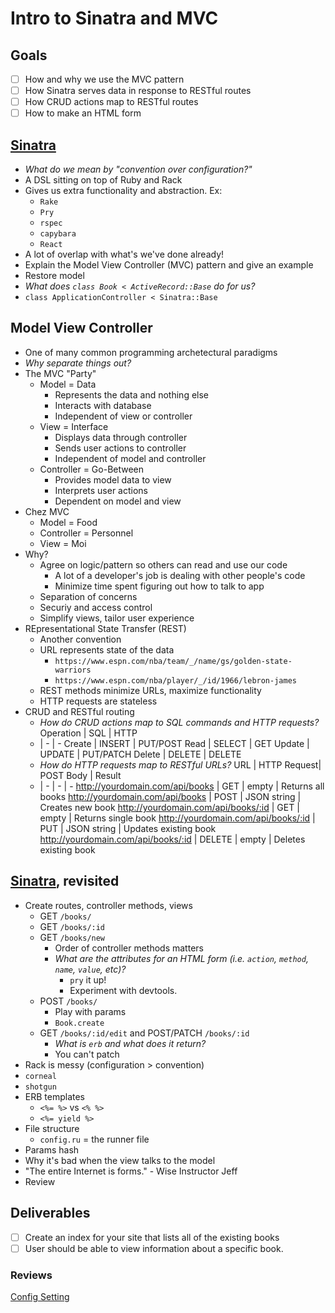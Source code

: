 # Intro to Sinatra and MVC 
## Goals
- [ ] How and why we use the MVC pattern
- [ ] How Sinatra serves data in response to RESTful routes
- [ ] How CRUD actions map to RESTful routes
- [ ] How to make an HTML form

## [Sinatra](https://www.youtube.com/watch?v=qQzdAsjWGPg)
- *What do we mean by "convention over configuration?"*
- A DSL sitting on top of Ruby and Rack
- Gives us extra functionality and abstraction. Ex:
  - `Rake`
  - `Pry`
  - `rspec`
  - `capybara`
  - `React`
- A lot of overlap with what's we've done already!
- Explain the Model View Controller (MVC) pattern and give an example
- Restore model
- *What does `class Book < ActiveRecord::Base` do for us?*
- `class ApplicationController < Sinatra::Base`

## Model View Controller
- One of many common programming archetectural paradigms
- *Why separate things out?*
- The MVC "Party"
    - Model = Data
        - Represents the data and nothing else
        - Interacts with database
        - Independent of view or controller
    - View = Interface
        - Displays data through controller
        - Sends user actions to controller
        - Independent of model and controller
    - Controller = Go-Between
        - Provides model data to view
        - Interprets user actions
        - Dependent on model and view
- Chez MVC
    - Model = Food
    - Controller = Personnel
    - View = Moi
- Why?
    - Agree on logic/pattern so others can read and use our code
        - A lot of a developer's job is dealing with other people's code
        - Minimize time spent figuring out how to talk to app
    - Separation of concerns
    - Securiy and access control
    - Simplify views, tailor user experience
- REpresentational State Transfer (REST)
    - Another convention
    - URL represents state of the data
        - `https://www.espn.com/nba/team/_/name/gs/golden-state-warriors`
        - `https://www.espn.com/nba/player/_/id/1966/lebron-james`
    - REST methods minimize URLs, maximize functionality
    - HTTP requests are stateless
- CRUD and RESTful routing
    - *How do CRUD actions map to SQL commands and HTTP requests?*
    Operation | SQL | HTTP
    - | - | -
    Create | INSERT | PUT/POST
    Read | SELECT | GET
    Update | UPDATE | PUT/PATCH
    Delete | DELETE | DELETE
    - *How do HTTP requests map to RESTful URLs?*
    URL | HTTP Request| POST Body | Result
    - | - | - | -
    http://yourdomain.com/api/books | GET | empty | Returns all books
    http://yourdomain.com/api/books | POST | JSON string | Creates new book
    http://yourdomain.com/api/books/:id | GET | empty | Returns single book
    http://yourdomain.com/api/books/:id | PUT | JSON string | Updates existing book
    http://yourdomain.com/api/books/:id | DELETE | empty | Deletes existing book
        

## [Sinatra](http://sinatrarb.com/), revisited
- Create routes, controller methods, views
    - GET `/books/`
    - GET `/books/:id`
    - GET `/books/new`
        - Order of controller methods matters
        - *What are the attributes for an HTML form (i.e. `action`, `method`, `name`, `value`, etc)?*
            - `pry` it up!
            - Experiment with devtools.
    - POST `/books/`
        - Play with params
        - `Book.create`
    - GET `/books/:id/edit` and POST/PATCH `/books/:id`
        - *What is `erb` and what does it return?*
        - You can't patch
- Rack is messy (configuration > convention)
- `corneal`
- `shotgun`
- ERB templates
    - `<%= %>` vs `<% %>`
    - `<%= yield %>`
- File structure
    - `config.ru` = the runner file
- Params hash
- Why it's bad when the view talks to the model
- "The entire Internet is forms." - Wise Instructor Jeff
- Review

## Deliverables
- [ ] Create an index for your site that lists all of the existing books
- [ ] User should be able to view information about a specific book.

### Reviews
[Config Setting](http://sinatrarb.com/configuration.html)
